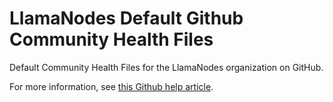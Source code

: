 # LlamaNodes Default Github Community Health Files

Default Community Health Files for the LlamaNodes organization on GitHub.

For more information, see [this Github help article](https://docs.github.com/en/communities/setting-up-your-project-for-healthy-contributions/creating-a-default-community-health-file).
